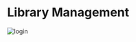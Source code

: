 <h1>Library Management</h1>




![login](https://user-images.githubusercontent.com/111987794/188195881-eabef9bb-0646-44f3-ae1b-7664cde14950.jpg)
